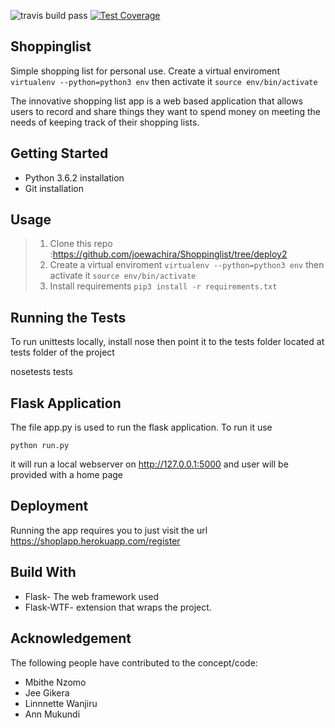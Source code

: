 
 ![travis build pass](https://travis-ci.org/joewachira/Shoppinglist.svg?branch=staging) 
[![Test Coverage](https://codeclimate.com/github/codeclimate/codeclimate/badges/coverage.svg)](https://codeclimate.com/github/codeclimate/codeclimate/coverage)

## Shoppinglist
Simple shopping list for personal use. Create a virtual enviroment `virtualenv --python=python3 env` then activate it `source env/bin/activate`

The innovative shopping list app is a web based application that allows users  to record and share things they want to spend money on  meeting the needs of keeping track of their shopping lists.

## Getting Started
- Python 3.6.2 installation
- Git installation

## Usage
> 1. Clone this repo :https://github.com/joewachira/Shoppinglist/tree/deploy2
> 2. Create a virtual enviroment `virtualenv --python=python3 env` then activate it `source env/bin/activate`
> 3. Install requirements `pip3 install -r requirements.txt`

## Running the Tests

 To run unittests locally, install nose then point it to the tests folder located at tests folder of the project

 nosetests tests
 
 
## Flask Application

The file app.py is used to run the flask application. To run it use

    python run.py  
    
it will run a local webserver on http://127.0.0.1:5000 and user will be provided with a home page

## Deployment

Running the app requires you to just visit the url  https://shoplapp.herokuapp.com/register

## Build With
- Flask- The web framework used
- Flask-WTF- extension that wraps the project.

## Acknowledgement
The following people have contributed to the concept/code:

- Mbithe Nzomo
- Jee Gikera
- Linnnette Wanjiru
- Ann Mukundi


